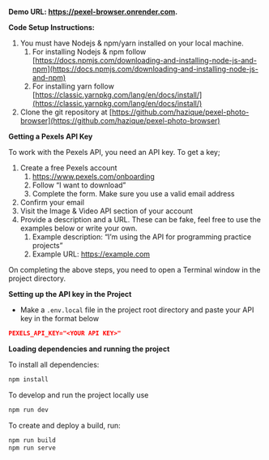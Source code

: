 **Demo URL: https://pexel-browser.onrender.com.**

**Code Setup Instructions:**

1. You must have Nodejs & npm/yarn installed on your local machine.
    1. For installing Nodejs & npm follow [https://docs.npmjs.com/downloading-and-installing-node-js-and-npm](https://docs.npmjs.com/downloading-and-installing-node-js-and-npm)
    2. For installing yarn follow [https://classic.yarnpkg.com/lang/en/docs/install/](https://classic.yarnpkg.com/lang/en/docs/install/)
2. Clone the git repository at [https://github.com/hazique/pexel-photo-browser](https://github.com/hazique/pexel-photo-browser)

**Getting a Pexels API Key**

To work with the Pexels API, you need an API key. To get a key;

1. Create a free Pexels account
    1. https://www.pexels.com/onboarding
    2. Follow “I want to download”
    3. Complete the form. Make sure you use a valid email address
2. Confirm your email
3. Visit the Image & Video API section of your account
4. Provide a description and a URL. These can be fake, feel free to use the examples below or write your own.
    1. Example description: “I’m using the API for programming practice projects”
    2. Example URL: https://example.com

On completing the above steps, you need to open a Terminal window in the project directory.

**Setting up the API key in the Project**

- Make a `.env.local` file in the project root directory and paste your API key in the format below

```json
PEXELS_API_KEY="<YOUR API KEY>"
```

**Loading dependencies and running the project**

To install all dependencies:

```jsx
npm install
```

To develop and run the project locally use

```jsx
npm run dev
```

To create and deploy a build, run:

```jsx
npm run build
npm run serve
```